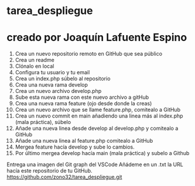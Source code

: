 # tarea_despliegue
# creado por Joaquín Lafuente Espino
1. Crea un nuevo repositorio remoto en GitHub que sea público
2. Crea un readme
3. Clónalo en local
4. Configura tu usuario y tu email
5. Crea un index.php súbelo al repositorio
6. Crea una nueva rama develop
7. Crea un nuevo archivo develop.php
8. Sube esta nueva rama con este nuevo archivo a gitHub
9. Crea una nueva rama feature (ojo desde donde la creas)
10. Crea un nuevo archivo que se llame feature.php, comitealo a GitHub
11. Crea un nuevo commit en main añadiendo una linea más al index.php (mala práctica), súbelo
12. Añade una nueva linea desde develop al develop.php y comitealo a GitHub
13. Añade una nueva linea al feature.php comitealo a GitHub
14. Mergea feature hacía develop y sube lo cambios.
15. Por último mergea develop hacía main (mala práctica) y subelo a Github

Entrega una imagen del Git graph del VSCode
Añádeme en un .txt la URL hacía este repositorio de tu GitHub.
https://github.com/zono32/tarea_despliegue.git
